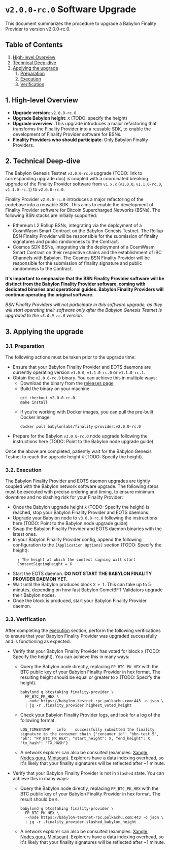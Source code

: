 # `v2.0.0-rc.0` Software Upgrade

This document summarizes the procedure to upgrade a Babylon Finality Provider
to version v2.0.0-rc.0.

## Table of Contents

1. [High-level Overview](#1-high-level-overview)
2. [Technical Deep-dive](#2-technical-deep-dive)
3. [Applying the upgrade](#3-applying-the-upgrade)
   1. [Preparation](#31-preparation)
   2. [Execution](#32-execution)
   3. [Verification](#33-verification)

## 1. High-level Overview

- **Upgrade version**: `v2.0.0-rc.0`
- **Upgrade Babylon height**: `X` (TODO: specify the height)
- **Upgrade overview**: This upgrade introduces a major refactoring that
  transforms the Finality Provider into a reusable SDK, to enable the
  development of Finality Provider software for BSNs.
- **Finality Providers who should participate**: Only Babylon Finality Providers.

## 2. Technical Deep-dive

The Babylon Genesis Testnet `v3.0.0-rc.0` upgrade (TODO: link to corresponding
upgrade doc) is coupled with a coordinated breaking upgrade of the Finality
Provider software from `v1.x.x` (`v1.0.0`, `v1.1.0-rc.0`, `v1.1.0-rc.1`) to
`v2.0.0-rc.0`.

Finality Provider `v2.0.0-rc.0` introduces a major refactoring of the codebase
into a reusable SDK. This aims to enable the development of Finality
Provider software for Bitcoin Supercharged Networks (BSNs). The following BSN
stacks are initially supported:
- Ethereum L2 Rollup BSNs, integrating via the deployment of a CosmWasm Smart
  Contract on the Babylon Genesis Testnet. The Rollup BSN Finality Provider
  will be responsible for the submission of finality signatures and public
  randomness to the Contract.
- Cosmos SDK BSNs, integrating via the deployment of a CosmWasm Smart Contract
  on their respective chains and the establishment of IBC Channels with Babylon.
  The Cosmos BSN Finality Provider will be responsible for the submission of
  finality signature and public randomness to the Contract.

**It's important to emphasize that the BSN Finality Provider software will be
distinct from the Babylon Finality Provider software, coming with dedicated
binaries and operational guides. Babylon Finality Providers will continue
operating the original software.**

*BSN Finality Providers will not participate in this software upgrade, as they
will start operating their software only after the Babylon Genesis Testnet
is upgraded to the `v3.0.0-rc.0` version.*

## 3. Applying the upgrade

### 3.1. Preparation

The following actions must be taken prior to the upgrade time:
- Ensure that your Babylon Finality Provider and EOTS daemons are currently
  operating version `v1.0.0`, `v1.1.0-rc.0` or `v1.1.0-rc.1`.
- Obtain the `v2.0.0-rc.0` binary. You can achieve this in multiple ways:
  - Download the binary from the [releases
    page](https://github.com/babylonlabs-io/finality-provider/releases/tag/v2.0.0-rc.0)
  - Build the binary on your machine
    ```shell
    git checkout v2.0.0-rc.0
    make install
    ```
  - If you’re working with Docker images, you can pull the pre-built Docker image:
    ```shell
    docker pull babylonlabs/finality-provider:v2.0.0-rc.0
    ```
- Prepare for the Babylon `v3.0.0-rc.0` node upgrade following the instructions
  here (TODO: Point to the Babylon node upgrade guide)

Once the above are completed, patiently wait for the Babylon Genesis Testnet
to reach the upgrade height `X` (TODO: Specify the height).

### 3.2. Execution

The Babylon Finality Provider and EOTS daemon upgrades are tightly coupled
with the Babylon network software upgrade. The following steps must be executed
with precise ordering and timing, to ensure minimum downtime and no slashing
risk for your Finality Provider:
- Once the Babylon upgrade height `X` (TODO: Specify the height) is reached,
  stop your Babylon Finality Provider and EOTS daemons.
- Upgrade your Babylon node to `v3.0.0-rc.0` following the instructions here
  (TODO: Point to the Babylon node upgrade guide)
- Swap the Babylon Finality Provider and EOTS daemon binaries with the latest
  ones.
- In your Babylon Finality Provider config, append the following configuration
  to the `[Application Options]` section (TODO: Specify the height):
  ```shell
    ; The height at which the context signing will start
    ContextSigningHeight = X
  ```
- Start the EOTS daemon. **DO NOT START THE BABYLON FINALITY PROVIDER DAEMON YET.**
- Wait until the Babylon produces block `X + 1`. This can take up to 5 minutes,
  depending on how fast Babylon CometBFT Validators upgrade their Babylon nodes.
- Once the block is produced, start your Babylon Finality Provider daemon.

### 3.3. Verification

After completing the [execution](#32-execution) section, perform the following
verifications to ensure that your Babylon Finality Provider was upgraded
successfully and is functioning as expected:
- Verify that your Babylon Finality Provider has voted for block `X` (TODO:
  Specify the height). You can achieve this in many ways:
  - Query the Babylon node directly, replacing `FP_BTC_PK_HEX` with the BTC
    public key of your Babylon Finality Provider in hex format. The resulting
    height should be equal or greater to `X` (TODO: Specify the height).
    ```shell
    babylond q btcstaking finality-provider \
      FP_BTC_PK_HEX \
      --node https://babylon-testnet-rpc.polkachu.com:443 -o json \
      | jq -r .finality_provider.highest_voted_height
    ```
  - Check your Babylon Finality Provider logs, and look for a log of the
    following format:
    ```shell
    LOG_TIMESTAMP	info	successfully submitted the finality signature to the consumer chain	{"consumer_id": "bbn-test-5", "pk": "FP_BTC_PK_HEX", "start_height": X, "end_height": X, "tx_hash": "TX_HASH"}
    ```
  - A network explorer can also be consulted (examples:
   [Xangle](https://babylon-explorer.xangle.io/testnet/finality-providers),
   [Nodes.guru](https://testnet.babylon.explorers.guru/finality-providers),
   [Mintscan](https://www.mintscan.io/babylon-testnet/finality-providers)).
   Explorers have a data indexing overhead, so it's likely that your finality
   signatures will be reflected after ~1 minute.

- Verify that your Babylon Finality Provider is not in `Slashed` state. You
  can achieve this in many ways:
  - Query the Babylon node directly, replacing `FP_BTC_PK_HEX` with the BTC
    public key of your Babylon Finality Provider in hex format. The result
    should be `0`.
    ```shell
    babylond q btcstaking finality-provider \
      FP_BTC_PK_HEX \
      --node https://babylon-testnet-rpc.polkachu.com:443 -o json \
      | jq -r .finality_provider.slashed_babylon_height
    ```
  - A network explorer can also be consulted (examples:
   [Xangle](https://babylon-explorer.xangle.io/testnet/finality-providers),
   [Nodes.guru](https://testnet.babylon.explorers.guru/finality-providers),
   [Mintscan](https://www.mintscan.io/babylon-testnet/finality-providers)).
   Explorers have a data indexing overhead, so it's likely that your finality
   signatures will be reflected after ~1 minute.
